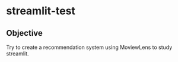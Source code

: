 # streamlit-test
## Objective
Try to create a recommendation system using MoviewLens to study streamlit.
